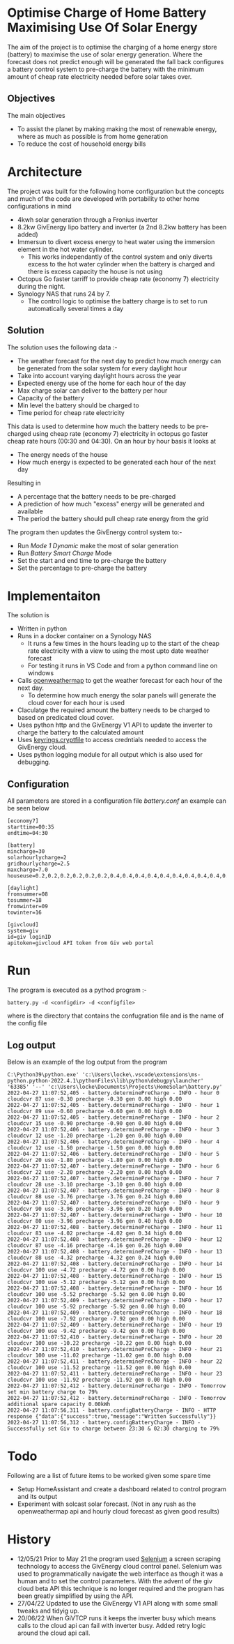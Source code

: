 # Optimise Charge of Home Battery Maximising Use Of Solar Energy

The aim of the project is to optimise the charging of a home energy store (battery) to maximise the use of solar energy generation. Where the forecast does not predict enough will be generated the fall back configures a battery control system to pre-charge the battery with the minimum amount of cheap rate electricity needed before solar takes over.

## Objectives

The main objectives

- To assist the planet by making making the most of renewable energy, where as much as possible is from home generation
- To reduce the cost of household energy bills

# Architecture

The project was built for the following home configuration but the concepts and much of the code are developed with portability to other home configurations in mind

- 4kwh solar generation through a Fronius inverter
- 8.2kw GivEnergy lipo battery and inverter (a 2nd 8.2kw battery has been added)
- Immersun to divert excess energy to heat water using the immersion element in the hot water cylinder.
  - This works independantly of the control system and only diverts excess to the hot water cylinder when the battery is charged and there is excess capacity the house is not using
- Octopus Go faster tarriff to provide cheap rate (economy 7) electricity during the night.
- Synology NAS that runs 24 by 7.
  - The control logic to optimise the battery charge is to set to run automatically several times a day

## Solution

The solution uses the following data :-

- The weather forecast for the next day to predict how much energy can be generated from the solar system for every daylight hour
- Take into account varying daylight hours across the year
- Expected energy use of the home for each hour of the day
- Max charge solar can deliver to the battery per hour
- Capacity of the battery
- Min level the battery should be charged to
- Time period for cheap rate electricity

This data is used to determine how much the battery needs to be pre-charged using cheap rate (economy 7) electricity in octopus go faster cheap rate hours (00:30 and 04:30). On an hour by hour basis it looks at

- The energy needs of the house
- How much energy is expected to be generated each hour of the next day

Resulting in

- A percentage that the battery needs to be pre-charged
- A prediction of how much "excess" energy will be generated and available
- The period the battery should pull cheap rate energy from the grid

The program then updates the GivEnergy control system to:-

- Run _Mode 1 Dynamic_ make the most of solar generation
- Run _Battery Smart Charge_ Mode
- Set the start and end time to pre-charge the battery
- Set the percentage to pre-charge the battery

# Implementaiton

The solution is

- Written in python
- Runs in a docker container on a Synology NAS
  - It runs a few times in the hours leading up to the start of the cheap rate electricity with a view to using the most upto date weather forecast
  - For testing it runs in VS Code and from a python command line on windows
- Calls [openweathermap](https://openweathermap.org/api) to get the weather forecast for each hour of the next day.
  - To determine how much energy the solar panels will generate the cloud cover for each hour is used
- Claculatge the required amount the battery needs to be charged to based on predicated cloud cover.
- Uses python http and the GivEnergy V1 API to update the inverter to charge the battery to the calculated amount
- Uses [keyrings.cryptfile](https://pypi.org/project/keyrings.cryptfile/) to access credntials needed to access the GivEnergy cloud.
- Uses python logging module for all output which is also used for debugging.

## Configuration

All parameters are stored in a configuration file _battery.conf_ an example can be seen below

```
[economy7]
starttime=00:35
endtime=04:30

[battery]
mincharge=30
solarhourlycharge=2
gridhourlycharge=2.5
maxcharge=7.0
houseuse=0.2,0.2,0.2,0.2,0.2,0.2,0.4,0.4,0.4,0.4,0.4,0.4,0.4,0.4,0.4,0.4,0.4,0.4,1.5,1.5,0.4,0.4,0.4,0.4

[daylight]
fromsummer=08
tosummer=18
fromwinter=09
towinter=16

[givcloud]
system=giv
id=giv loginID
apitoken=givcloud API token from Giv web portal

```

# Run

The program is executed as a pythod program :-

```
battery.py -d <configdir> -d <configfile>
```

where <configdir> is the directory that contains the confugration file
and <configfile> is the name of the config file

## Log output

Below is an example of the log output from the program

```
C:\Python39\python.exe' 'c:\Users\locke\.vscode\extensions\ms-python.python-2022.4.1\pythonFiles\lib\python\debugpy\launcher' '63385' '--' 'c:\Users\locke\Documents\Projects\HomeSolar\battery.py'
2022-04-27 11:07:52,405 - battery.determinePreCharge - INFO - hour 0 cloudcvr 87 use -0.30 precharge -0.30 gen 0.00 high 0.00
2022-04-27 11:07:52,405 - battery.determinePreCharge - INFO - hour 1 cloudcvr 89 use -0.60 precharge -0.60 gen 0.00 high 0.00
2022-04-27 11:07:52,405 - battery.determinePreCharge - INFO - hour 2 cloudcvr 15 use -0.90 precharge -0.90 gen 0.00 high 0.00
2022-04-27 11:07:52,406 - battery.determinePreCharge - INFO - hour 3 cloudcvr 12 use -1.20 precharge -1.20 gen 0.00 high 0.00
2022-04-27 11:07:52,406 - battery.determinePreCharge - INFO - hour 4 cloudcvr 12 use -1.50 precharge -1.50 gen 0.00 high 0.00
2022-04-27 11:07:52,406 - battery.determinePreCharge - INFO - hour 5 cloudcvr 20 use -1.80 precharge -1.80 gen 0.00 high 0.00
2022-04-27 11:07:52,407 - battery.determinePreCharge - INFO - hour 6 cloudcvr 22 use -2.20 precharge -2.20 gen 0.00 high 0.00
2022-04-27 11:07:52,407 - battery.determinePreCharge - INFO - hour 7 cloudcvr 28 use -3.10 precharge -3.10 gen 0.00 high 0.00
2022-04-27 11:07:52,407 - battery.determinePreCharge - INFO - hour 8 cloudcvr 88 use -3.76 precharge -3.76 gen 0.24 high 0.00
2022-04-27 11:07:52,407 - battery.determinePreCharge - INFO - hour 9 cloudcvr 90 use -3.96 precharge -3.96 gen 0.20 high 0.00
2022-04-27 11:07:52,407 - battery.determinePreCharge - INFO - hour 10 cloudcvr 80 use -3.96 precharge -3.96 gen 0.40 high 0.00
2022-04-27 11:07:52,408 - battery.determinePreCharge - INFO - hour 11 cloudcvr 83 use -4.02 precharge -4.02 gen 0.34 high 0.00
2022-04-27 11:07:52,408 - battery.determinePreCharge - INFO - hour 12 cloudcvr 87 use -4.16 precharge -4.16 gen 0.26 high 0.00
2022-04-27 11:07:52,408 - battery.determinePreCharge - INFO - hour 13 cloudcvr 88 use -4.32 precharge -4.32 gen 0.24 high 0.00
2022-04-27 11:07:52,408 - battery.determinePreCharge - INFO - hour 14 cloudcvr 100 use -4.72 precharge -4.72 gen 0.00 high 0.00
2022-04-27 11:07:52,408 - battery.determinePreCharge - INFO - hour 15 cloudcvr 100 use -5.12 precharge -5.12 gen 0.00 high 0.00
2022-04-27 11:07:52,408 - battery.determinePreCharge - INFO - hour 16 cloudcvr 100 use -5.52 precharge -5.52 gen 0.00 high 0.00
2022-04-27 11:07:52,409 - battery.determinePreCharge - INFO - hour 17 cloudcvr 100 use -5.92 precharge -5.92 gen 0.00 high 0.00
2022-04-27 11:07:52,409 - battery.determinePreCharge - INFO - hour 18 cloudcvr 100 use -7.92 precharge -7.92 gen 0.00 high 0.00
2022-04-27 11:07:52,409 - battery.determinePreCharge - INFO - hour 19 cloudcvr 100 use -9.42 precharge -9.42 gen 0.00 high 0.00
2022-04-27 11:07:52,410 - battery.determinePreCharge - INFO - hour 20 cloudcvr 100 use -10.22 precharge -10.22 gen 0.00 high 0.00
2022-04-27 11:07:52,410 - battery.determinePreCharge - INFO - hour 21 cloudcvr 100 use -11.02 precharge -11.02 gen 0.00 high 0.00
2022-04-27 11:07:52,411 - battery.determinePreCharge - INFO - hour 22 cloudcvr 100 use -11.52 precharge -11.52 gen 0.00 high 0.00
2022-04-27 11:07:52,411 - battery.determinePreCharge - INFO - hour 23 cloudcvr 100 use -11.92 precharge -11.92 gen 0.00 high 0.00
2022-04-27 11:07:52,412 - battery.determinePreCharge - INFO - Tomorrow set min battery charge to 79%
2022-04-27 11:07:52,412 - battery.determinePreCharge - INFO - Tomorrow additional spare capacity 0.00kWh
2022-04-27 11:07:56,311 - battery.configBatteryCharge - INFO - HTTP response {"data":{"success":true,"message":"Written Successfully"}}
2022-04-27 11:07:56,312 - battery.configBatteryCharge - INFO - Successfully set Giv to charge between 23:30 & 02:30 charging to 79%

```

# Todo

Following are a list of future items to be worked given some spare time

- Setup HomeAssistant and create a dashboard related to control program and its output
- Experiment with solcast solar forecast. (Not in any rush as the openweathermap api and hourly cloud forecast as given good results)

# History

- 12/05/21 Prior to May 21 the program used [Selenium](https://www.selenium.dev/) a screen scraping technology to access the GivEnergy cloud control panel. Selenium was used to programmatically navigate the web interface as though it was a human and to set the control parameters. With the advent of the giv cloud beta API this technique is no longer required and the program has been greatly simplified by using the API.
- 27/04/22 Updated to use the GivEnergy V1 API along with some small tweaks and tidyig up.
- 20/06/22 When GiVTCP runs it keeps the inverter busy which means calls to the cloud api can fail with inverter busy. Added retry logic around the cloud api call.
